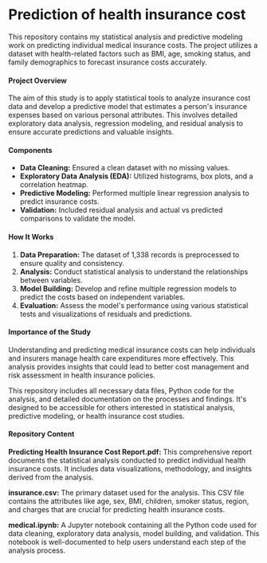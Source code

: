 # Prediction of health insurance cost

This repository contains my statistical analysis and predictive modeling work on predicting individual medical insurance costs. The project utilizes a dataset with health-related factors such as BMI, age, smoking status, and family demographics to forecast insurance costs accurately.

#### Project Overview
The aim of this study is to apply statistical tools to analyze insurance cost data and develop a predictive model that estimates a person's insurance expenses based on various personal attributes. This involves detailed exploratory data analysis, regression modeling, and residual analysis to ensure accurate predictions and valuable insights.

#### Components
- **Data Cleaning:** Ensured a clean dataset with no missing values.
- **Exploratory Data Analysis (EDA):** Utilized histograms, box plots, and a correlation heatmap.
- **Predictive Modeling:** Performed multiple linear regression analysis to predict insurance costs.
- **Validation:** Included residual analysis and actual vs predicted comparisons to validate the model.

#### How It Works
1. **Data Preparation:** The dataset of 1,338 records is preprocessed to ensure quality and consistency.
2. **Analysis:** Conduct statistical analysis to understand the relationships between variables.
3. **Model Building:** Develop and refine multiple regression models to predict the costs based on independent variables.
4. **Evaluation:** Assess the model's performance using various statistical tests and visualizations of residuals and predictions.

#### Importance of the Study
Understanding and predicting medical insurance costs can help individuals and insurers manage health care expenditures more effectively. This analysis provides insights that could lead to better cost management and risk assessment in health insurance policies.

This repository includes all necessary data files, Python code for the analysis, and detailed documentation on the processes and findings. It's designed to be accessible for others interested in statistical analysis, predictive modeling, or health insurance cost studies.

#### Repository Content
**Predicting Health Insurance Cost Report.pdf:** This comprehensive report documents the statistical analysis conducted to predict individual health insurance costs. It includes data visualizations, methodology, and insights derived from the analysis.

**insurance.csv:** The primary dataset used for the analysis. This CSV file contains the attributes like age, sex, BMI, children, smoker status, region, and charges that are crucial for predicting health insurance costs.

**medical.ipynb:** A Jupyter notebook containing all the Python code used for data cleaning, exploratory data analysis, model building, and validation. This notebook is well-documented to help users understand each step of the analysis process.
